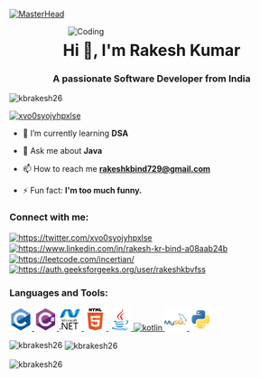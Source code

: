 [![MasterHead](https://media.licdn.com/dms/image/D563DAQFIJGy_J4EvYA/image-scale_191_1128/0/1666883668428?e=1675425600&v=beta&t=q5S0E-n5z-gDvzZPdOvK7oorksu-JESWk3DdbbvU2ss)](https://codegrills.in)

<img align="right" alt="Coding" width="400" src="https://media.tenor.com/rePDfDWO3XoAAAAd/hacking.gif">
<h1 align="center">Hi 👋, I'm Rakesh Kumar</h1>
<h3 align="center">A passionate Software Developer from India</h3>

<p align="left"> <img src="https://komarev.com/ghpvc/?username=kbrakesh26&label=Profile%20views&color=0e75b6&style=flat" alt="kbrakesh26" /> </p>

<p align="left"> <a href="https://twitter.com/https://twitter.com/xvo0syojyhpxlse" target="blank"><img src="https://img.shields.io/twitter/follow/https://twitter.com/xvo0syojyhpxlse?logo=twitter&style=for-the-badge" alt="xvo0syojyhpxlse" /></a> </p>

- 🌱 I’m currently learning **DSA**

- 💬 Ask me about **Java**

- 📫 How to reach me **rakeshkbind729@gmail.com**

- ⚡ Fun fact: **I'm too much funny.**

<h3 align="left">Connect with me:</h3>
<p align="left">
<a href="https://twitter.com/https://twitter.com/xvo0syojyhpxlse" target="blank"><img align="center" src="https://raw.githubusercontent.com/rahuldkjain/github-profile-readme-generator/master/src/images/icons/Social/twitter.svg" alt="https://twitter.com/xvo0syojyhpxlse" height="30" width="40" /></a>
<a href="https://linkedin.com/in/https://www.linkedin.com/in/rakesh-kr-bind-a08aab24b" target="blank"><img align="center" src="https://raw.githubusercontent.com/rahuldkjain/github-profile-readme-generator/master/src/images/icons/Social/linked-in-alt.svg" alt="https://www.linkedin.com/in/rakesh-kr-bind-a08aab24b" height="30" width="40" /></a>
<a href="https://www.leetcode.com/https://leetcode.com/incertian/" target="blank"><img align="center" src="https://raw.githubusercontent.com/rahuldkjain/github-profile-readme-generator/master/src/images/icons/Social/leet-code.svg" alt="https://leetcode.com/incertian/" height="30" width="40" /></a>
<a href="https://auth.geeksforgeeks.org/user/https://auth.geeksforgeeks.org/user/rakeshkbvfss" target="blank"><img align="center" src="https://raw.githubusercontent.com/rahuldkjain/github-profile-readme-generator/master/src/images/icons/Social/geeks-for-geeks.svg" alt="https://auth.geeksforgeeks.org/user/rakeshkbvfss" height="30" width="40" /></a>
</p>

<h3 align="left">Languages and Tools:</h3>
<p align="left"> <a href="https://www.cprogramming.com/" target="_blank" rel="noreferrer"> <img src="https://raw.githubusercontent.com/devicons/devicon/master/icons/c/c-original.svg" alt="c" width="40" height="40"/> </a> <a href="https://www.w3schools.com/cs/" target="_blank" rel="noreferrer"> <img src="https://raw.githubusercontent.com/devicons/devicon/master/icons/csharp/csharp-original.svg" alt="csharp" width="40" height="40"/> </a> <a href="https://dotnet.microsoft.com/" target="_blank" rel="noreferrer"> <img src="https://raw.githubusercontent.com/devicons/devicon/master/icons/dot-net/dot-net-original-wordmark.svg" alt="dotnet" width="40" height="40"/> </a> <a href="https://www.w3.org/html/" target="_blank" rel="noreferrer"> <img src="https://raw.githubusercontent.com/devicons/devicon/master/icons/html5/html5-original-wordmark.svg" alt="html5" width="40" height="40"/> </a> <a href="https://www.java.com" target="_blank" rel="noreferrer"> <img src="https://raw.githubusercontent.com/devicons/devicon/master/icons/java/java-original.svg" alt="java" width="40" height="40"/> </a> <a href="https://kotlinlang.org" target="_blank" rel="noreferrer"> <img src="https://www.vectorlogo.zone/logos/kotlinlang/kotlinlang-icon.svg" alt="kotlin" width="40" height="40"/> </a> <a href="https://www.mysql.com/" target="_blank" rel="noreferrer"> <img src="https://raw.githubusercontent.com/devicons/devicon/master/icons/mysql/mysql-original-wordmark.svg" alt="mysql" width="40" height="40"/> </a> <a href="https://www.python.org" target="_blank" rel="noreferrer"> <img src="https://raw.githubusercontent.com/devicons/devicon/master/icons/python/python-original.svg" alt="python" width="40" height="40"/> </a> </p>

<p><img align="left" src="https://github-readme-stats.vercel.app/api/top-langs?username=kbrakesh26&show_icons=true&locale=en&layout=compact" alt="kbrakesh26" /></p>

<p>&nbsp;<img align="center" src="https://github-readme-stats.vercel.app/api?username=kbrakesh26&show_icons=true&locale=en" alt="kbrakesh26" /></p>

<p><img align="center" src="https://github-readme-streak-stats.herokuapp.com/?user=kbrakesh26&" alt="kbrakesh26" /></p>
